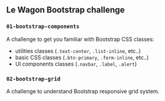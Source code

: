 ## Le Wagon Bootstrap challenge

### `01-bootstrap-components`

A challenge to get you familiar with Bootstrap CSS classes:

- utilities classes (`.text-center`, `.list-inline`, etc..)
- basic CSS classes (`.btn-primary`, `.form-inline`, etc..)
- UI components classes (`.navbar`, `.label`, `.alert`)

### `02-bootstrap-grid`

A challenge to understand Bootstrap responsive grid system.
